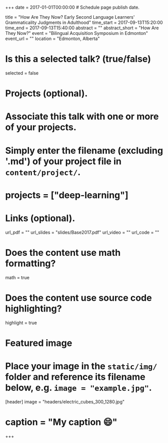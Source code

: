 +++
date = 2017-01-01T00:00:00  # Schedule page publish date.

title = "How Are They Now? Early Second Language Learners' Grammaticality Judgments in Adulthood"
time_start = 2017-09-13T15:20:00
time_end = 2017-09-13T15:40:00
abstract = ""
abstract_short = "How Are They Now?"
event = "Bilingual Acquisition Symposium in Edmonton"
event_url = ""
location = "Edmonton, Alberta"

# Is this a selected talk? (true/false)
selected = false

# Projects (optional).
#   Associate this talk with one or more of your projects.
#   Simply enter the filename (excluding '.md') of your project file in `content/project/`.
# projects = ["deep-learning"]

# Links (optional).
url_pdf = ""
url_slides = "slides/Base2017.pdf"
url_video = ""
url_code = ""

# Does the content use math formatting?
math = true

# Does the content use source code highlighting?
highlight = true

# Featured image
# Place your image in the `static/img/` folder and reference its filename below, e.g. `image = "example.jpg"`.
[header]
image = "headers/electric_cubes_300_1280.jpg"
# caption = "My caption :smile:"

+++

